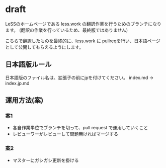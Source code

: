 # draft
LeSSのホームページである less.work の翻訳作業を行うためのブランチになります。
(翻訳の作業を行っているため、最終版ではありません)

こちらで翻訳したものを最終的に、less.work に pullreqを行い、日本語ページとして公開してもらえるようにします。

## 日本語版ルール
日本語版のファイル名は、拡張子の前にjpを付けてください。
index.md -> index.jp.md

## 運用方法(案)
### 案1
- 各自作業単位でブランチを切って、pull request で運用していくこと
- レビューワーがレビューして問題無ければマージする
### 案2
- マスターにガシガシ更新を掛ける
